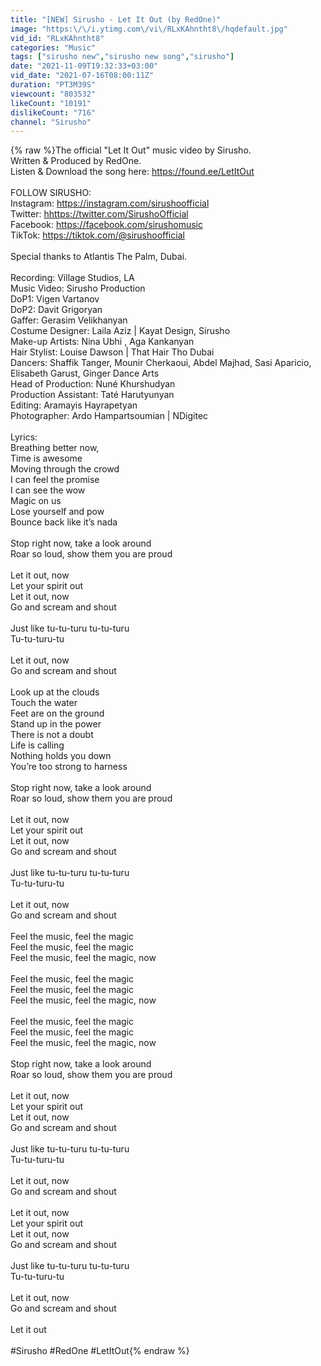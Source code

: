 ```yaml
---
title: "[NEW] Sirusho - Let It Out (by RedOne)"
image: "https:\/\/i.ytimg.com\/vi\/RLxKAhntht8\/hqdefault.jpg"
vid_id: "RLxKAhntht8"
categories: "Music"
tags: ["sirusho new","sirusho new song","sirusho"]
date: "2021-11-09T19:32:33+03:00"
vid_date: "2021-07-16T08:00:11Z"
duration: "PT3M39S"
viewcount: "803532"
likeCount: "10191"
dislikeCount: "716"
channel: "Sirusho"
---
```

{% raw %}The official &quot;Let It Out&quot; music video by Sirusho.<br />Written &amp; Produced by RedOne.<br />Listen &amp; Download the song here: <a rel="nofollow" target="blank" href="https://found.ee/LetItOut">https://found.ee/LetItOut</a><br /><br />FOLLOW SIRUSHO:<br />Instagram: <a rel="nofollow" target="blank" href="https://instagram.com/sirushoofficial​​">https://instagram.com/sirushoofficial​​</a><br />Twitter: <a rel="nofollow" target="blank" href="hhttps://twitter.com/SirushoOfficial​​">hhttps://twitter.com/SirushoOfficial​​</a><br />Facebook: <a rel="nofollow" target="blank" href="https://facebook.com/sirushomusic​​​">https://facebook.com/sirushomusic​​​</a><br />TikTok: <a rel="nofollow" target="blank" href="https://tiktok.com/@sirushoofficial​​">https://tiktok.com/@sirushoofficial​​</a><br /><br />Special thanks to Atlantis The Palm, Dubai.<br /><br />Recording:  Village Studios, LA<br />Music Video: Sirusho Production<br />DoP1: Vigen Vartanov<br />DoP2: Davit Grigoryan<br />Gaffer: Gerasim Velikhanyan <br />Costume Designer: Laila Aziz | Kayat Design, Sirusho<br />Make-up Artists: Nina Ubhi , Aga Kankanyan<br />Hair Stylist: Louise Dawson | That Hair Tho Dubai<br />Dancers: Shaffik Tanger, Mounir Cherkaoui, Abdel Majhad, Sasi Aparicio, Elisabeth Garust, Ginger Dance Arts<br />Head of Production: Nuné Khurshudyan<br />Production Assistant: Taté Harutyunyan<br />Editing: Aramayis Hayrapetyan<br />Photographer: Ardo Hampartsoumian | NDigitec<br /><br />Lyrics:<br />Breathing better now, <br />Time is awesome <br />Moving through the crowd<br />I can feel the promise<br />I can see the wow<br />Magic on us<br />Lose yourself and pow<br />Bounce back like it’s nada<br /><br />Stop right now, take a look around <br />Roar so loud, show them you are proud<br /><br />Let it out, now<br />Let your spirit out<br />Let it out, now<br />Go and scream and shout <br /><br />Just like tu-tu-turu tu-tu-turu<br />Tu-tu-turu-tu<br /><br />Let it out, now<br />Go and scream and shout <br /><br />Look up at the clouds<br />Touch the water<br />Feet are on the ground <br />Stand up in the power<br />There is not a doubt<br />Life is calling<br />Nothing holds you down<br />You’re too strong to harness<br /><br />Stop right now, take a look around <br />Roar so loud, show them you are proud<br /><br />Let it out, now<br />Let your spirit out<br />Let it out, now<br />Go and scream and shout <br /><br />Just like tu-tu-turu tu-tu-turu<br />Tu-tu-turu-tu<br /><br />Let it out, now<br />Go and scream and shout <br /><br />Feel the music, feel the magic<br />Feel the music, feel the magic<br />Feel the music, feel the magic, now<br /><br />Feel the music, feel the magic<br />Feel the music, feel the magic<br />Feel the music, feel the magic, now<br /><br />Feel the music, feel the magic<br />Feel the music, feel the magic<br />Feel the music, feel the magic, now<br /><br />Stop right now, take a look around <br />Roar so loud, show them you are proud<br /><br />Let it out, now<br />Let your spirit out<br />Let it out, now<br />Go and scream and shout <br /><br />Just like tu-tu-turu tu-tu-turu<br />Tu-tu-turu-tu<br /><br />Let it out, now<br />Go and scream and shout <br /><br />Let it out, now<br />Let your spirit out<br />Let it out, now<br />Go and scream and shout <br /><br />Just like tu-tu-turu tu-tu-turu<br />Tu-tu-turu-tu<br /><br />Let it out, now<br />Go and scream and shout <br /><br />Let it out<br /><br />#Sirusho #RedOne #LetItOut{% endraw %}
